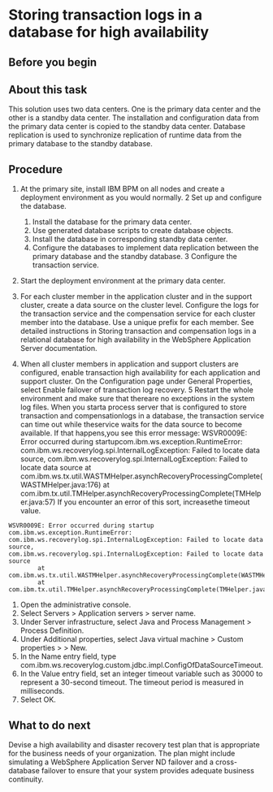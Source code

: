 # Storing transaction logs in a database for high availability

## Before you begin

## About this task

This solution uses two data centers. One is the primary
data center and the other is a standby data center. The installation
and configuration data from the primary data center is copied to the
standby data center. Database replication is used to synchronize replication
of runtime data from the primary database to the standby database.

## Procedure

1. At the primary site, install IBM BPM on all nodes and create a deployment environment as
you would normally.
2 Set up and configure the database.
    1. Install the database for the primary data center.
    2. Use generated database scripts to create database objects.
    3. Install the database in corresponding standby data center.
    4. Configure the databases to implement data replication
between the primary database and the standby database.
3 Configure the transaction service.

1. Start the deployment environment at the primary data
center.
2. For each cluster member in the application cluster and
in the support cluster, create a data source on the cluster level.
Configure the logs for the transaction service and the compensation
service for each cluster member into the database. Use a unique prefix
for each member. See detailed instructions in Storing transaction and compensation logs in a relational
database for high availability in the WebSphere Application
Server documentation.
4. When all cluster members in application and support clusters
are configured, enable transaction high availability for each application
and support cluster. On the Configuration page
under General Properties, select Enable
failover of transaction log recovery.
5 Restart the whole environment and make sure that thereare no exceptions in the system log files. When you starta process server that is configured to store transaction and compensationlogs in a database, the transaction service can time out while theservice waits for the data source to become available. If that happens,you see this error message: WSVR0009E: Error occurred during startupcom.ibm.ws.exception.RuntimeError: com.ibm.ws.recoverylog.spi.InternalLogException: Failed to locate data source, com.ibm.ws.recoverylog.spi.InternalLogException: Failed to locate data source at com.ibm.ws.tx.util.WASTMHelper.asynchRecoveryProcessingComplete(WASTMHelper.java:176) at com.ibm.tx.util.TMHelper.asynchRecoveryProcessingComplete(TMHelper.java:57) If you encounter an error of this sort, increasethe timeout value.

```
WSVR0009E: Error occurred during startup
com.ibm.ws.exception.RuntimeError: com.ibm.ws.recoverylog.spi.InternalLogException: Failed to locate data source, 
com.ibm.ws.recoverylog.spi.InternalLogException: Failed to locate data source
        at com.ibm.ws.tx.util.WASTMHelper.asynchRecoveryProcessingComplete(WASTMHelper.java:176)
        at com.ibm.tx.util.TMHelper.asynchRecoveryProcessingComplete(TMHelper.java:57)
```

1. Open the administrative console.
2. Select Servers > Application servers > server
name.
3. Under Server infrastructure,
select Java and Process Management > Process Definition.
4. Under Additional properties,
select Java virtual machine > Custom properties > > New.
5. In the Name entry field, type com.ibm.ws.recoverylog.custom.jdbc.impl.ConfigOfDataSourceTimeout.
6. In the Value entry field, set
an integer timeout variable such as 30000 to
represent a 30-second timeout. The timeout period is measured in milliseconds.
7. Select OK.

## What to do next

Devise a high availability and disaster recovery test
plan that is appropriate for the business needs of your organization.
The plan might include simulating a WebSphere Application Server ND
failover and a cross-database failover to ensure that your system
provides adequate business continuity.
